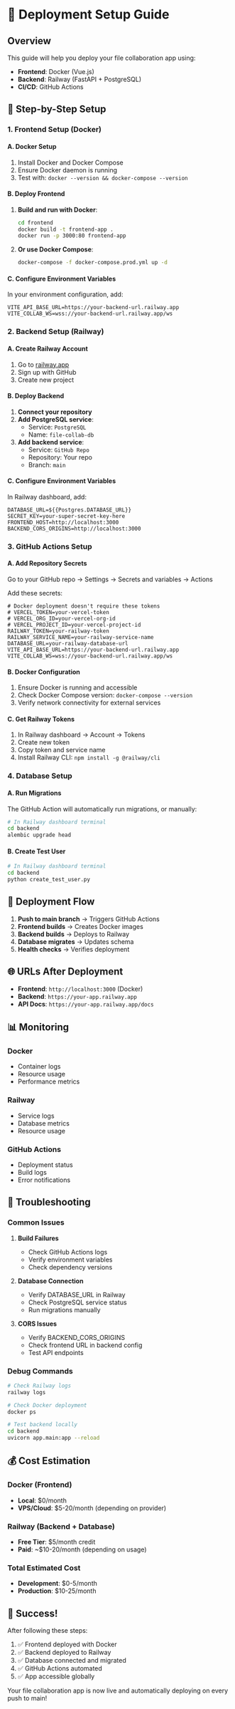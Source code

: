 # 🚀 Deployment Setup Guide

## Overview
This guide will help you deploy your file collaboration app using:
- **Frontend**: Docker (Vue.js)
- **Backend**: Railway (FastAPI + PostgreSQL)
- **CI/CD**: GitHub Actions

## 🎯 Step-by-Step Setup

### 1. Frontend Setup (Docker)

#### A. Docker Setup
1. Install Docker and Docker Compose
2. Ensure Docker daemon is running
3. Test with: `docker --version && docker-compose --version`

#### B. Deploy Frontend
1. **Build and run with Docker**:
   ```bash
   cd frontend
   docker build -t frontend-app .
   docker run -p 3000:80 frontend-app
   ```
2. **Or use Docker Compose**:
   ```bash
   docker-compose -f docker-compose.prod.yml up -d
   ```

#### C. Configure Environment Variables
In your environment configuration, add:
```
VITE_API_BASE_URL=https://your-backend-url.railway.app
VITE_COLLAB_WS=wss://your-backend-url.railway.app/ws
```

### 2. Backend Setup (Railway)

#### A. Create Railway Account
1. Go to [railway.app](https://railway.app)
2. Sign up with GitHub
3. Create new project

#### B. Deploy Backend
1. **Connect your repository**
2. **Add PostgreSQL service**:
   - Service: `PostgreSQL`
   - Name: `file-collab-db`
3. **Add backend service**:
   - Service: `GitHub Repo`
   - Repository: Your repo
   - Branch: `main`

#### C. Configure Environment Variables
In Railway dashboard, add:
```
DATABASE_URL=${{Postgres.DATABASE_URL}}
SECRET_KEY=your-super-secret-key-here
FRONTEND_HOST=http://localhost:3000
BACKEND_CORS_ORIGINS=http://localhost:3000
```

### 3. GitHub Actions Setup

#### A. Add Repository Secrets
Go to your GitHub repo → Settings → Secrets and variables → Actions

Add these secrets:
```
# Docker deployment doesn't require these tokens
# VERCEL_TOKEN=your-vercel-token
# VERCEL_ORG_ID=your-vercel-org-id
# VERCEL_PROJECT_ID=your-vercel-project-id
RAILWAY_TOKEN=your-railway-token
RAILWAY_SERVICE_NAME=your-railway-service-name
DATABASE_URL=your-railway-database-url
VITE_API_BASE_URL=https://your-backend-url.railway.app
VITE_COLLAB_WS=wss://your-backend-url.railway.app/ws
```

#### B. Docker Configuration
1. Ensure Docker is running and accessible
2. Check Docker Compose version: `docker-compose --version`
3. Verify network connectivity for external services

#### C. Get Railway Tokens
1. In Railway dashboard → Account → Tokens
2. Create new token
3. Copy token and service name
4. Install Railway CLI: `npm install -g @railway/cli`

### 4. Database Setup

#### A. Run Migrations
The GitHub Action will automatically run migrations, or manually:
```bash
# In Railway dashboard terminal
cd backend
alembic upgrade head
```

#### B. Create Test User
```bash
# In Railway dashboard terminal
cd backend
python create_test_user.py
```

## 🔄 Deployment Flow

1. **Push to main branch** → Triggers GitHub Actions
2. **Frontend builds** → Creates Docker images
3. **Backend builds** → Deploys to Railway
4. **Database migrates** → Updates schema
5. **Health checks** → Verifies deployment

## 🌐 URLs After Deployment

- **Frontend**: `http://localhost:3000` (Docker)
- **Backend**: `https://your-app.railway.app`
- **API Docs**: `https://your-app.railway.app/docs`

## 📊 Monitoring

### Docker
- Container logs
- Resource usage
- Performance metrics

### Railway
- Service logs
- Database metrics
- Resource usage

### GitHub Actions
- Deployment status
- Build logs
- Error notifications

## 🚨 Troubleshooting

### Common Issues

1. **Build Failures**
   - Check GitHub Actions logs
   - Verify environment variables
   - Check dependency versions

2. **Database Connection**
   - Verify DATABASE_URL in Railway
   - Check PostgreSQL service status
   - Run migrations manually

3. **CORS Issues**
   - Verify BACKEND_CORS_ORIGINS
   - Check frontend URL in backend config
   - Test API endpoints

### Debug Commands

```bash
# Check Railway logs
railway logs

# Check Docker deployment
docker ps

# Test backend locally
cd backend
uvicorn app.main:app --reload
```

## 💰 Cost Estimation

### Docker (Frontend)
- **Local**: $0/month
- **VPS/Cloud**: $5-20/month (depending on provider)

### Railway (Backend + Database)
- **Free Tier**: $5/month credit
- **Paid**: ~$10-20/month (depending on usage)

### Total Estimated Cost
- **Development**: $0-5/month
- **Production**: $10-25/month

## 🎉 Success!

After following these steps:
1. ✅ Frontend deployed with Docker
2. ✅ Backend deployed to Railway
3. ✅ Database connected and migrated
4. ✅ GitHub Actions automated
5. ✅ App accessible globally

Your file collaboration app is now live and automatically deploying on every push to main!
